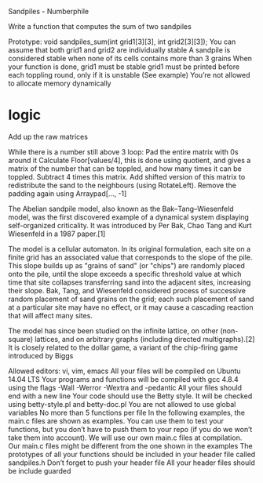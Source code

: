 Sandpiles - Numberphile

Write a function that computes the sum of two sandpiles

Prototype: void sandpiles_sum(int grid1[3][3], int grid2[3][3]);
You can assume that both grid1 and grid2 are individually stable
A sandpile is considered stable when none of its cells contains more than 3 grains
When your function is done, grid1 must be stable
grid1 must be printed before each toppling round, only if it is unstable (See example)
You’re not allowed to allocate memory dynamically

# logic
Add up the raw matrices

While there is a number still above 3 loop:
Pad the entire matrix with 0s around it
Calculate Floor[values/4], this is done using quotient, and gives a matrix of the number that can be toppled, and how many times it can be toppled.
Subtract 4 times this matrix.
Add shifted version of this matrix to redistribute the sand to the neighbours (using RotateLeft).
Remove the padding again using Arraypad[..., -1]

The Abelian sandpile model, also known as the Bak–Tang–Wiesenfeld model, was the first discovered example of a dynamical system displaying self-organized criticality. It was introduced by Per Bak, Chao Tang and Kurt Wiesenfeld in a 1987 paper.[1]

The model is a cellular automaton. In its original formulation, each site on a finite grid has an associated value that corresponds to the slope of the pile. This slope builds up as "grains of sand" (or "chips") are randomly placed onto the pile, until the slope exceeds a specific threshold value at which time that site collapses transferring sand into the adjacent sites, increasing their slope. Bak, Tang, and Wiesenfeld considered process of successive random placement of sand grains on the grid; each such placement of sand at a particular site may have no effect, or it may cause a cascading reaction that will affect many sites.

The model has since been studied on the infinite lattice, on other (non-square) lattices, and on arbitrary graphs (including directed multigraphs).[2] It is closely related to the dollar game, a variant of the chip-firing game introduced by Biggs

Allowed editors: vi, vim, emacs
All your files will be compiled on Ubuntu 14.04 LTS
Your programs and functions will be compiled with gcc 4.8.4 using the flags -Wall -Werror -Wextra and -pedantic
All your files should end with a new line
Your code should use the Betty style. It will be checked using betty-style.pl and betty-doc.pl
You are not allowed to use global variables
No more than 5 functions per file
In the following examples, the main.c files are shown as examples. You can use them to test your functions, but you don’t have to push them to your repo (if you do we won’t take them into account). We will use our own main.c files at compilation. Our main.c files might be different from the one shown in the examples
The prototypes of all your functions should be included in your header file called sandpiles.h
Don’t forget to push your header file
All your header files should be include guarded
